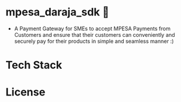 # mpesa_daraja_sdk :rocket:
- A Payment Gateway for SMEs to accept MPESA Payments from Customers and ensure that their customers
  can conveniently and securely pay for their products in simple and seamless manner :)
  
 # Tech Stack
 # License


